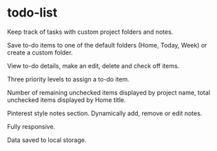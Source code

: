 # todo-list

Keep track of tasks with custom project folders and notes.

Save to-do items to one of the default folders (Home, Today, Week) or create a custom folder.

View to-do details, make an edit, delete and check off items.

Three priority levels to assign a to-do item.

Number of remaining unchecked items displayed by project name, total unchecked items displayed by Home title.

Pinterest style notes section. Dynamically add, remove or edit notes.

Fully responsive.

Data saved to local storage.
